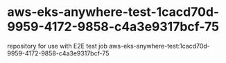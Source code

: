# aws-eks-anywhere-test-1cacd70d-9959-4172-9858-c4a3e9317bcf-75
repository for use with E2E test job aws-eks-anywhere-test:1cacd70d-9959-4172-9858-c4a3e9317bcf-75
